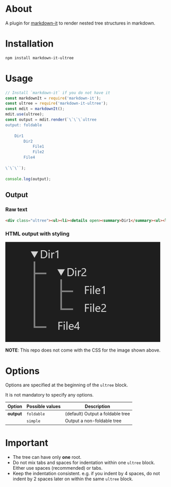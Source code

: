 # About

A plugin for [markdown-it](https://github.com/markdown-it/markdown-it) to render nested tree structures in markdown.

# Installation

```bash
npm install markdown-it-ultree
```

# Usage

```js
// Install `markdown-it` if you do not have it
const markdownIt = require('markdown-it');
const ultree = require('markdown-it-ultree');
const mdit = markdownIt();
mdit.use(ultree);
const output = mdit.render(`\`\`\`ultree
output: foldable

    Dir1
        Dir2
            File1
            File2
        File4

\`\`\``);

console.log(output);
```

## Output

### Raw text

```html
<div class="ultree"><ul><li><details open><summary>Dir1</summary><ul><li><details open><summary>Dir2</summary><ul><li>File1</li><li>File2</li></ul></details></li><li>File4</li></ul></details></li></ul></div>
```

### HTML output with styling

![foldable-tree](./res/example-foldable.png)

**NOTE**: This repo does not come with the CSS for the image shown above.

# Options

Options are specified at the beginning of the `ultree` block.

It is not mandatory to specify any options.

| Option     | Possible values | Description                      |
| ---------- | --------------- | -------------------------------- |
| **output** | `foldable`      | (default) Output a foldable tree |
|            | `simple`        | Output a non-foldable tree       |

# Important

- The tree can have only **one** root.
- Do not mix tabs and spaces for indentation within one `ultree` block. Either use spaces (recommended) or tabs.
- Keep the indentation consistent. e.g. if you indent by 4 spaces, do not indent by 2 spaces later on within the same `ultree` block.
